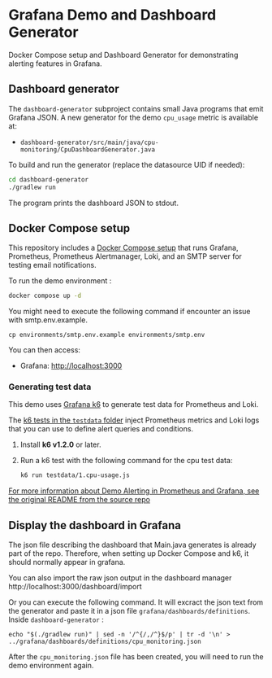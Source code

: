 # Grafana Demo and Dashboard Generator

Docker Compose setup and Dashboard Generator for demonstrating alerting features in Grafana.


## Dashboard generator

The `dashboard-generator` subproject contains small Java programs that emit Grafana JSON. A new generator for the demo `cpu_usage` metric is available at:

 - `dashboard-generator/src/main/java/cpu-monitoring/CpuDashboardGenerator.java`


To build and run the generator (replace the datasource UID if needed):

```sh
cd dashboard-generator
./gradlew run
```

The program prints the dashboard JSON to stdout.

## Docker Compose setup 
This repository includes a [Docker Compose setup](./docker-compose.yaml) that runs Grafana, Prometheus, Prometheus Alertmanager, Loki, and an SMTP server for testing email notifications.

To run the demo environment :

```bash
docker compose up -d
```

You might need to execute the following command if encounter an issue with smtp.env.example.

```
cp environments/smtp.env.example environments/smtp.env
```

You can then access:
- Grafana: [http://localhost:3000](http://localhost:3000/)

### Generating test data

This demo uses [Grafana k6](https://grafana.com/docs/k6) to generate test data for Prometheus and Loki.

The [k6 tests in the `testdata` folder](./testdata/) inject Prometheus metrics and Loki logs that you can use to define alert queries and conditions. 

1. Install **k6 v1.2.0** or later.

2. Run a k6 test with the following command for the cpu test data:

    ```bash
    k6 run testdata/1.cpu-usage.js
    ```

[For more information about Demo Alerting in Prometheus and Grafana, see the original README from the source repo](https://github.com/grafana/demo-prometheus-and-grafana-alerts/blob/main/README.md)

## Display the dashboard in Grafana

The json file describing the dashboard that Main.java generates is already part of the repo. Therefore, when setting up Docker Compose and k6, it should normally appear in grafana.

You can also import the raw json output in the dashboard manager http://localhost:3000/dashboard/import 

Or you can execute the following command. It will excract the json text from the generator and paste it in a json file `grafana/dashboards/definitions`. Inside `dashboard-generator` :

```
echo "$(./gradlew run)" | sed -n '/^{/,/^}$/p' | tr -d '\n' > ../grafana/dashboards/definitions/cpu_monitoring.json
```

After the `cpu_monitoring.json` file has been created, you will need to run the demo environment again.